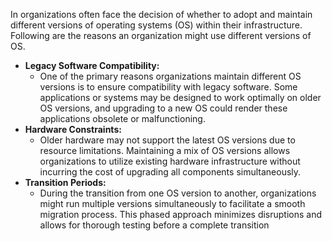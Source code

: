 In organizations often face the decision of whether to adopt and maintain different versions of operating systems (OS) within their infrastructure. Following are the reasons an organization might use different versions of OS.
- **Legacy Software Compatibility:**
    - One of the primary reasons organizations maintain different OS versions is to ensure compatibility with legacy software. Some applications or systems may be designed to work optimally on older OS versions, and upgrading to a new OS could render these applications obsolete or malfunctioning.
- **Hardware Constraints:**
    - Older hardware may not support the latest OS versions due to resource limitations. Maintaining a mix of OS versions allows organizations to utilize existing hardware infrastructure without incurring the cost of upgrading all components simultaneously.
- **Transition Periods:**
    - During the transition from one OS version to another, organizations might run multiple versions simultaneously to facilitate a smooth migration process. This phased approach minimizes disruptions and allows for thorough testing before a complete transition
